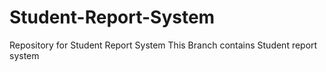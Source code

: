# Student-Report-System
Repository for Student Report System
This Branch contains Student report system

